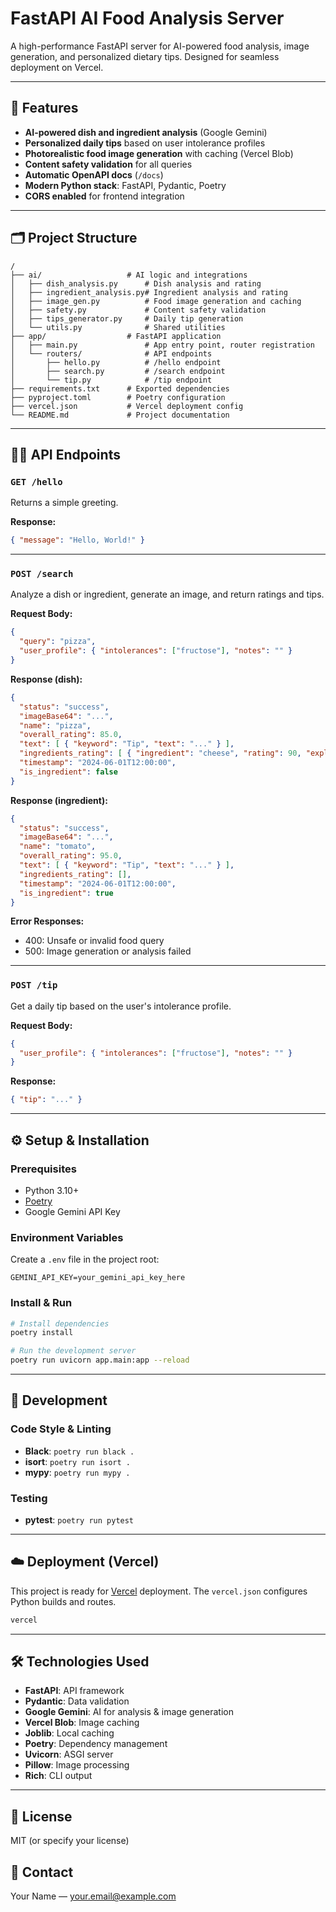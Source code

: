 # FastAPI AI Food Analysis Server

A high-performance FastAPI server for AI-powered food analysis, image generation, and personalized dietary tips. Designed for seamless deployment on Vercel.

---

## 🚀 Features

- **AI-powered dish and ingredient analysis** (Google Gemini)
- **Personalized daily tips** based on user intolerance profiles
- **Photorealistic food image generation** with caching (Vercel Blob)
- **Content safety validation** for all queries
- **Automatic OpenAPI docs** (`/docs`)
- **Modern Python stack**: FastAPI, Pydantic, Poetry
- **CORS enabled** for frontend integration

---

## 🗂️ Project Structure

```
/
├── ai/                   # AI logic and integrations
│   ├── dish_analysis.py      # Dish analysis and rating
│   ├── ingredient_analysis.py# Ingredient analysis and rating
│   ├── image_gen.py          # Food image generation and caching
│   ├── safety.py             # Content safety validation
│   ├── tips_generator.py     # Daily tip generation
│   └── utils.py              # Shared utilities
├── app/                  # FastAPI application
│   ├── main.py               # App entry point, router registration
│   └── routers/              # API endpoints
│       ├── hello.py          # /hello endpoint
│       ├── search.py         # /search endpoint
│       └── tip.py            # /tip endpoint
├── requirements.txt      # Exported dependencies
├── pyproject.toml        # Poetry configuration
├── vercel.json           # Vercel deployment config
└── README.md             # Project documentation
```

---

## 🧑‍💻 API Endpoints

### `GET /hello`
Returns a simple greeting.

**Response:**
```json
{ "message": "Hello, World!" }
```

---

### `POST /search`
Analyze a dish or ingredient, generate an image, and return ratings and tips.

**Request Body:**
```json
{
  "query": "pizza",
  "user_profile": { "intolerances": ["fructose"], "notes": "" }
}
```

**Response (dish):**
```json
{
  "status": "success",
  "imageBase64": "...",
  "name": "pizza",
  "overall_rating": 85.0,
  "text": [ { "keyword": "Tip", "text": "..." } ],
  "ingredients_rating": [ { "ingredient": "cheese", "rating": 90, "explanation": "..." } ],
  "timestamp": "2024-06-01T12:00:00",
  "is_ingredient": false
}
```

**Response (ingredient):**
```json
{
  "status": "success",
  "imageBase64": "...",
  "name": "tomato",
  "overall_rating": 95.0,
  "text": [ { "keyword": "Tip", "text": "..." } ],
  "ingredients_rating": [],
  "timestamp": "2024-06-01T12:00:00",
  "is_ingredient": true
}
```

**Error Responses:**
- 400: Unsafe or invalid food query
- 500: Image generation or analysis failed

---

### `POST /tip`
Get a daily tip based on the user's intolerance profile.

**Request Body:**
```json
{
  "user_profile": { "intolerances": ["fructose"], "notes": "" }
}
```

**Response:**
```json
{ "tip": "..." }
```

---

## ⚙️ Setup & Installation

### Prerequisites
- Python 3.10+
- [Poetry](https://python-poetry.org/docs/#installation)
- Google Gemini API Key

### Environment Variables
Create a `.env` file in the project root:
```
GEMINI_API_KEY=your_gemini_api_key_here
```

### Install & Run
```bash
# Install dependencies
poetry install

# Run the development server
poetry run uvicorn app.main:app --reload
```

---

## 🧪 Development

### Code Style & Linting
- **Black**: `poetry run black .`
- **isort**: `poetry run isort .`
- **mypy**: `poetry run mypy .`

### Testing
- **pytest**: `poetry run pytest`

---

## ☁️ Deployment (Vercel)

This project is ready for [Vercel](https://vercel.com/) deployment. The `vercel.json` configures Python builds and routes.

```bash
vercel
```

---

## 🛠️ Technologies Used
- **FastAPI**: API framework
- **Pydantic**: Data validation
- **Google Gemini**: AI for analysis & image generation
- **Vercel Blob**: Image caching
- **Joblib**: Local caching
- **Poetry**: Dependency management
- **Uvicorn**: ASGI server
- **Pillow**: Image processing
- **Rich**: CLI output

---

## 📄 License
MIT (or specify your license)

## 👤 Contact
Your Name — your.email@example.com